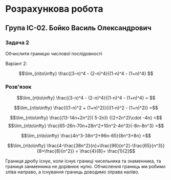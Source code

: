 # Розрахункова робота

## Група ІС-02. Бойко Василь Олександрович

### Задача 2

Обчислити границю числової послідовності

Варіант 2:

$$\lim_{n\to\infty} \frac{(3-n)^4 - (2-n)^4}{(1-n)^4 - (1+n)^4}  $$

### Розв'язок

$$\lim_{n\to\infty} \frac{(3-n)^4 - (2-n)^4}{(1-n)^4 - (1+n)^4} =   $$

$$\lim_{n\to\infty} \frac{((1-n)^2 + (1+n)^2)}{((1-n)^2 - (1+n)^2)} =$$

$$\lim_{n\to\infty} \frac{(13-14n+2n^2)( 5-2n)} {(2+2n^2)\cdot -4n} =$$
$$\lim_{n\to\infty} \frac{65-26n-70n+28n^2+10n^2-4n^3}{-8n-8n^3} =$$

$$\lim_{n\to\infty} \frac{4n^3-38n^2+96n-65}{8n^3+8n} =$$

$$\lim_{n\to\infty} \frac{4-\frac{38n^2}{n}+\frac{96}{n^2}-\frac{65}{n^3}}{8+\frac{8}{n^2}} = \frac{4}{8}= \frac{1}{2}$$

Границя дробу існує, коли існує границі чисельника та знаменника, та границя занменника не дорівнює нулю. Обчислення границь ми робимо зліва направо, а існування границь доводимо зправа наліво.
